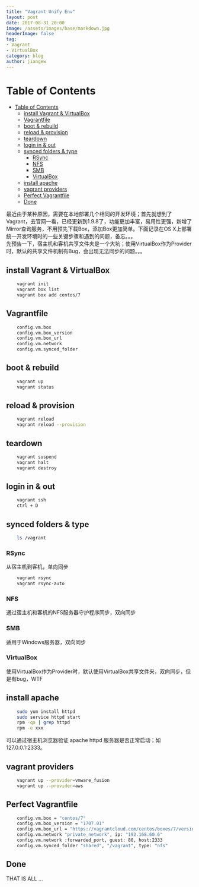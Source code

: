 ```yaml
---
title: "Vagrant Unify Env"
layout: post
date: 2017-08-31 20:00
image: /assets/images/base/markdown.jpg
headerImage: false
tag:
- Vagrant
- VirtualBox
category: blog
author: jiangew
---
```


Table of Contents
=================

  * [Table of Contents](#table-of-contents)
      * [install Vagrant &amp; VirtualBox](#install-vagrant--virtualbox)
      * [Vagrantfile](#vagrantfile)
      * [boot &amp; rebuild](#boot--rebuild)
      * [reload &amp; provision](#reload--provision)
      * [teardown](#teardown)
      * [login in &amp; out](#login-in--out)
      * [synced folders &amp; type](#synced-folders--type)
         * [RSync](#rsync)
         * [NFS](#nfs)
         * [SMB](#smb)
         * [VirtualBox](#virtualbox)
      * [install apache](#install-apache)
      * [vagrant providers](#vagrant-providers)
      * [Perfect Vagrantfile](#perfect-vagrantfile)
      * [Done](#done)

最近由于某种原因，需要在本地部署几个相同的开发环境；首先就想到了Vagrant，去官网一看，已经更新到1.9.8了，功能更加丰富，易用性更强，新增了Mirror查询服务，不用预先下载Box，添加Box更加简单。下面记录在OS X上部署统一开发环境时的一些关键步骤和遇到的问题，备忘。。。<br />
先预告一下，宿主机和客机共享文件夹是一个大坑；使用VirtualBox作为Provider时，默认的共享文件机制有Bug，会出现无法同步的问题。。。<br />

## install Vagrant & VirtualBox
```sh
    vagrant init
    vagrant box list
    vagrant box add centos/7
```

## Vagrantfile
```sh
    config.vm.box
    config.vm.box_version
    config.vm.box_url
    config.vm.network
    config.vm.synced_folder
```

## boot & rebuild
```sh
    vagrant up
    vagrant status
```

## reload & provision
```sh
    vagrant reload
    vagrant reload --provision
```

## teardown
```sh
    vagrant suspend
    vagrant halt
    vagrant destroy
```

## login in & out
```sh
    vagrant ssh
    ctrl + D
```

## synced folders & type
```sh
    ls /vagrant
```

### RSync
从宿主机到客机，单向同步
```sh
    vagrant rsync
    vagrant rsync-auto
```

### NFS
通过宿主机和客机的NFS服务器守护程序同步，双向同步

### SMB
适用于Windows服务器，双向同步

### VirtualBox
使用VirtualBox作为Provider时，默认使用VirtualBox共享文件夹，双向同步，但是有bug，WTF

## install apache
```sh
    sudo yum install httpd
    sudo service httpd start
    rpm -qa | grep httpd
    rpm -e xxx
```
可以通过宿主机浏览器验证 apache httpd 服务器是否正常启动；如 127.0.0.1:2333。

## vagrant providers
```sh
    vagrant up --provider=vmware_fusion
    vagrant up --provider=aws
```

## Perfect Vagrantfile
```sh
    config.vm.box = "centos/7"
    config.vm.box_version = "1707.01"
    config.vm.box_url = "https://vagrantcloud.com/centos/boxes/7/versions/1707.01/providers/virtualbox.box"
    config.vm.network "private_network", ip: "192.168.60.6"
    config.vm.network :forwarded_port, guest: 80, host:2333
    config.vm.synced_folder "shared", "/vagrant", type: "nfs"
```

## Done
THAT IS ALL ...
